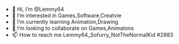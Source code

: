 - 👋 Hi, I’m @Lemmy64
- 👀 I’m interested in Games,Software,Creatvie
- 🌱 I’m currently learning Animation,Drawing
- 💞️ I’m looking to collaborate on Games,Animatons
- 📫 How to reach me Lemmy64_Sofurry_NotTheNormalKid #2883

<!---
Lemmy64/Lemmy64 is a ✨ special ✨ repository because its `README.md` (this file) appears on your GitHub profile.
You can click the Preview link to take a look at your changes.
--->
